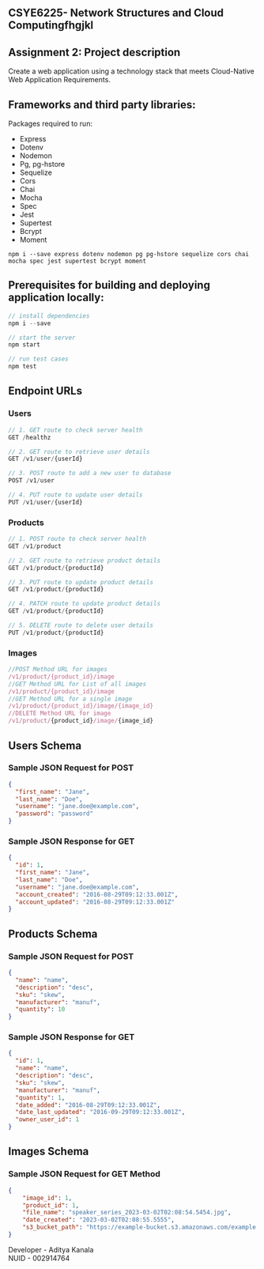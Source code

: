 ## CSYE6225- Network Structures and Cloud Computingfhgjkl

## Assignment 2: Project description

Create a web application using a technology stack that meets Cloud-Native Web Application Requirements.

## Frameworks and third party libraries:

Packages required to run:
- Express
- Dotenv
- Nodemon
- Pg, pg-hstore
- Sequelize
- Cors
- Chai
- Mocha
- Spec
- Jest
- Supertest
- Bcrypt
- Moment
  
```
npm i --save express dotenv nodemon pg pg-hstore sequelize cors chai mocha spec jest supertest bcrypt moment
```

## Prerequisites for building and deploying application locally:

```javascript
// install dependencies
npm i --save

// start the server
npm start

// run test cases
npm test
```

## Endpoint URLs

### Users

```javascript
// 1. GET route to check server health
GET /healthz

// 2. GET route to retrieve user details
GET /v1/user/{userId}

// 3. POST route to add a new user to database
POST /v1/user

// 4. PUT route to update user details
PUT /v1/user/{userId}
```

### Products

```javascript
// 1. POST route to check server health
GET /v1/product

// 2. GET route to retrieve product details
GET /v1/product/{productId}

// 3. PUT route to update product details
GET /v1/product/{productId}

// 4. PATCH route to update product details
GET /v1/product/{productId}

// 5. DELETE route to delete user details
PUT /v1/product/{productId}
```

### Images
``` JavaScript
//POST Method URL for images
/v1/product/{product_id}/image
//GET Method URL for List of all images
/v1/product/{product_id}/image
//GET Method URL for a single image
/v1/product/{product_id}/image/{image_id}
//DELETE Method URL for image
/v1/product/{product_id}/image/{image_id}
```

## Users Schema
### Sample JSON Request for POST


```json
{
  "first_name": "Jane",
  "last_name": "Doe",
  "username": "jane.doe@example.com",
  "password": "password"
}
```

### Sample JSON Response for GET
```json
{
  "id": 1,
  "first_name": "Jane",
  "last_name": "Doe",
  "username": "jane.doe@example.com",
  "account_created": "2016-08-29T09:12:33.001Z",
  "account_updated": "2016-08-29T09:12:33.001Z"
}
```

## Products Schema
### Sample JSON Request for POST
```json
{
  "name": "name",
  "description": "desc",
  "sku": "skew",
  "manufacturer": "manuf",
  "quantity": 10
}
```

### Sample JSON Response for GET
```json
{
  "id": 1,
  "name": "name",
  "description": "desc",
  "sku": "skew",
  "manufacturer": "manuf",
  "quantity": 1,
  "date_added": "2016-08-29T09:12:33.001Z",
  "date_last_updated": "2016-09-29T09:12:33.001Z",
  "owner_user_id": 1
}
```


## Images Schema
### Sample JSON Request for GET Method
``` json
{
    "image_id": 1,
    "product_id": 1,
    "file_name": "speaker_series_2023-03-02T02:08:54.5454.jpg",
    "date_created": "2023-03-02T02:08:55.5555",
    "s3_bucket_path": "https://example-bucket.s3.amazonaws.com/example.jpg"
}
```
Developer - Aditya Kanala <br>
NUID - 002914764 </br>
